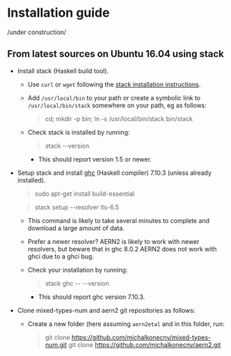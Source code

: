 # Installation guide

/under construction/

## From latest sources on Ubuntu 16.04 using stack

  * Install stack (Haskell build tool).

    * Use `curl` or `wget` following the [stack installation instructions](https://docs.haskellstack.org/en/stable/install_and_upgrade/).

    * Add `/usr/local/bin` to your path or create a symbolic link to `/usr/local/bin/stack` somewhere on your path, eg as follows:

      > cd; mkdir -p bin; ln -s /usr/local/bin/stack bin/stack

    * Check stack is installed by running:

      > stack --version

        * This should report version 1.5 or newer.

  * Setup stack and install [ghc](https://www.haskell.org/ghc/) (Haskell compiler) 7.10.3 (unless already installed).

    > sudo apt-get install build-essential

    > stack setup --resolver lts-6.5

      * This command is likely to take several minutes to complete and download a large amount of data.

      * Prefer a newer resolver?  AERN2 is likely to work with newer resolvers, but beware that in ghc 8.0.2 AERN2 does not work with ghci due to a ghci bug.

    * Check your installation by running:

      > stack ghc -- --version

      * This should report ghc version 7.10.3.

  * Clone mixed-types-num and aern2 git repositories as follows:

    * Create a new folder (here assuming `aern2etal` and in this folder, run:

      > git clone https://github.com/michalkonecny/mixed-types-num.git
      > git clone https://github.com/michalkonecny/aern2.git
